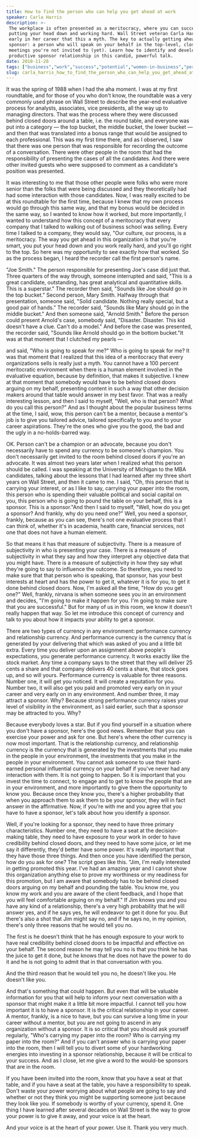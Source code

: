 ```yaml
---
title: How to find the person who can help you get ahead at work
speaker: Carla Harris
description: >-
 The workplace is often presented as a meritocracy, where you can succeed by
 putting your head down and working hard. Wall Street veteran Carla Harris learned
 early in her career that this a myth. The key to actually getting ahead? Get a
 sponsor: a person who will speak on your behalf in the top-level, closed-door
 meetings you're not invited to (yet). Learn how to identify and develop a
 productive sponsor relationship in this candid, powerful talk.
date: 2018-11-28
tags: ["business","work","success","potential","women-in-business","personal-growth","leadership","entrepreneur","goalsetting"]
slug: carla_harris_how_to_find_the_person_who_can_help_you_get_ahead_at_work
---
```


It was the spring of 1988 when I had the aha moment. I was at my first roundtable, and for
those of you who don't know, the roundtable was a very commonly used phrase on Wall Street
to describe the year-end evaluative process for analysts, associates, vice presidents, all
the way up to managing directors. That was the process where they were discussed behind
closed doors around a table, i.e. the round table, and everyone was put into a category —
the top bucket, the middle bucket, the lower bucket — and then that was translated into a
bonus range that would be assigned to each professional. This was my first time there, and
as I observed, I saw that there was one person that was responsible for recording the
outcome of a conversation. There were other people in the room that had the responsibility
of presenting the cases of all the candidates. And there were other invited guests who
were supposed to comment as a candidate's position was presented.

It was interesting to me that those other people were folks who were more senior than the
folks that were being discussed and they theoretically had had some interaction with those
candidates. Now, I was really excited to be at this roundtable for the first time, because
I knew that my own process would go through this same way, and that my bonus would be
decided in the same way, so I wanted to know how it worked, but more importantly, I wanted
to understand how this concept of a meritocracy that every company that I talked to
walking out of business school was selling. Every time I talked to a company, they would
say, "Our culture, our process, is a meritocracy. The way you get ahead in this
organization is that you're smart, you put your head down and you work really hard, and
you'll go right to the top. So here was my opportunity to see exactly how that worked. So
as the process began, I heard the recorder call the first person's name.

"Joe Smith." The person responsible for presenting Joe's case did just that. Three
quarters of the way through, someone interrupted and said, "This is a great candidate,
outstanding, has great analytical and quantitative skills. This is a superstar." The
recorder then said, "Sounds like Joe should go in the top bucket." Second person, Mary
Smith. Halfway through that presentation, someone said, "Solid candidate. Nothing really
special, but a good pair of hands." The recorder said, "Sounds like Mary should go in the
middle bucket." And then someone said, "Arnold Smith." Before the person could present
Arnold's case, somebody said, "Disaster. Disaster. This kid doesn't have a clue. Can't do
a model." And before the case was presented, the recorder said, "Sounds like Arnold should
go in the bottom bucket."It was at that moment that I clutched my pearls
—

and said, "Who is going to speak for me?" Who is going to speak for me? It was that moment
that I realized that this idea of a meritocracy that every organizations sells is really
just a myth. You cannot have a 100 percent meritocratic environment when there is a human
element involved in the evaluative equation, because by definition, that makes it
subjective. I knew at that moment that somebody would have to be behind closed doors
arguing on my behalf, presenting content in such a way that other decision makers around
that table would answer in my best favor. That was a really interesting lesson, and then I
said to myself, "Well, who is that person? What do you call this person?" And as I thought
about the popular business terms at the time, I said, wow, this person can't be a mentor,
because a mentor's job is to give you tailored advice, tailored specifically to you and to
your career aspirations. They're the ones who give you the good, the bad and the ugly in a
no-holds-barred way.

OK. Person can't be a champion or an advocate, because you don't necessarily have to spend
any currency to be someone's champion. You don't necessarily get invited to the room
behind closed doors if you're an advocate. It was almost two years later when I realized
what this person should be called. I was speaking at the University of Michigan to the MBA
candidates, talking about the lessons that I had learned after my three short years on
Wall Street, and then it came to me. I said, "Oh, this person that is carrying your
interest, or as I like to say, carrying your paper into the room, this person who is
spending their valuable political and social capital on you, this person who is going to
pound the table on your behalf, this is a sponsor. This is a sponsor."And then I said to
myself, "Well, how do you get a sponsor? And frankly, why do you need one?" Well, you need
a sponsor, frankly, because as you can see, there's not one evaluative process that I can
think of, whether it's in academia, health care, financial services, not one that does not
have a human element.

So that means it has that measure of subjectivity. There is a measure of subjectivity in
who is presenting your case. There is a measure of subjectivity in what they say and how
they interpret any objective data that you might have. There is a measure of subjectivity
in how they say what they're going to say to influence the outcome. So therefore, you need
to make sure that that person who is speaking, that sponsor, has your best interests at
heart and has the power to get it, whatever it is for you, to get it done behind closed
doors. Now, I'm asked all the time, "How do you get one?" Well, frankly, nirvana is when
someone sees you in an environment and decides, "I'm going to make it happen for you. I'm
going to make sure that you are successful." But for many of us in this room, we know it
doesn't really happen that way. So let me introduce this concept of currency and talk to
you about how it impacts your ability to get a sponsor.

There are two types of currency in any environment: performance currency and relationship
currency. And performance currency is the currency that is generated by your delivering
that which was asked of you and a little bit extra. Every time you deliver upon an
assignment above people's expectations, you generate performance currency. It works
exactly like the stock market. Any time a company says to the street that they will
deliver 25 cents a share and that company delivers 40 cents a share, that stock goes up,
and so will yours. Performance currency is valuable for three reasons. Number one, it will
get you noticed. It will create a reputation for you. Number two, it will also get you
paid and promoted very early on in your career and very early on in any environment. And
number three, it may attract a sponsor. Why? Because strong performance currency raises
your level of visibility in the environment, as I said earlier, such that a sponsor may be
attracted to you. Why?

Because everybody loves a star. But if you find yourself in a situation where you don't
have a sponsor, here's the good news. Remember that you can exercise your power and ask
for one. But here's where the other currency is now most important. That is the
relationship currency, and relationship currency is the currency that is generated by the
investments that you make in the people in your environment, the investments that you make
in the people in your environment. You cannot ask someone to use their hard-earned
personal influential currency on your behalf if you've never had any interaction with
them. It is not going to happen. So it is important that you invest the time to connect,
to engage and to get to know the people that are in your environment, and more importantly
to give them the opportunity to know you. Because once they know you, there's a higher
probability that when you approach them to ask them to be your sponsor, they will in fact
answer in the affirmative. Now, if you're with me and you agree that you have to have a
sponsor, let's talk about how you identify a sponsor.

Well, if you're looking for a sponsor, they need to have three primary characteristics.
Number one, they need to have a seat at the decision-making table, they need to have
exposure to your work in order to have credibility behind closed doors, and they need to
have some juice, or let me say it differently, they'd better have some power. It's really
important that they have those three things. And then once you have identified the person,
how do you ask for one? The script goes like this. "Jim, I'm really interested in getting
promoted this year. I've had an amazing year and I cannot show this organization anything
else to prove my worthiness or my readiness for this promotion, but I am aware that
somebody has to be behind closed doors arguing on my behalf and pounding the table. You
know me, you know my work and you are aware of the client feedback, and I hope that you
will feel comfortable arguing on my behalf." If Jim knows you and you have any kind of a
relationship, there's a very high probability that he will answer yes, and if he says yes,
he will endeavor to get it done for you. But there's also a shot that Jim might say no, and
if he says no, in my opinion, there's only three reasons that he would tell you
no.

The first is he doesn't think that he has enough exposure to your work to have real
credibility behind closed doors to be impactful and effective on your behalf. The second
reason he may tell you no is that you think he has the juice to get it done, but he knows
that he does not have the power to do it and he is not going to admit that in that
conversation with you.

And the third reason that he would tell you no, he doesn't like you. He doesn't like
you.

And that's something that could happen. But even that will be valuable information for you
that will help to inform your next conversation with a sponsor that might make it a little
bit more impactful. I cannot tell you how important it is to have a sponsor. It is the
critical relationship in your career. A mentor, frankly, is a nice to have, but you can
survive a long time in your career without a mentor, but you are not going to ascend in
any organization without a sponsor. It is so critical that you should ask yourself
regularly, "Who's carrying my paper into the room? Who is carrying my paper into the
room?" And if you can't answer who is carrying your paper into the room, then I will tell
you to divert some of your hardworking energies into investing in a sponsor relationship,
because it will be critical to your success. And as I close, let me give a word to the
would-be sponsors that are in the room.

If you have been invited into the room, know that you have a seat at that table, and if
you have a seat at the table, you have a responsibility to speak. Don't waste your power
worrying about what people are going to say and whether or not they think you might be
supporting someone just because they look like you. If somebody is worthy of your
currency, spend it. One thing I have learned after several decades on Wall Street is the
way to grow your power is to give it away, and your voice is at the heart.

And your voice is at the heart of your power. Use it. Thank you very much.

<!--
ad_duration=3.33
comment_count=54
event="TEDWomen 2018"
external_start_time=0
has_talk_citation=0
intro_duration=11.82
is_subtitle_required="False"
is_talk_featured="True"
language="en"
language_swap="False"
native_language="en"
number_of_related_talks=6
number_of_speakers=1
number_of_subtitled_videos=18
number_of_tags=9
number_of_talk_download_languages=18
number_of_talk_more_resources=2
number_of_talk_recommendations=1
number_of_talks_take_actions=0
post_ad_duration=0.83
published_timestamp="2018-12-13 15:55:31"
recording_date="2018-11-28"
speaker_description="Business executive, author"
speaker_is_published=1
speaker_name="Carla Harris"
talk_name="How to find the person who can help you get ahead at work"
talk_recommendations_blurb="More resources curated by Carla Harris"
talks_tags=["business","work","success","potential","women-in-business","personal-growth","leadership","entrepreneur","goalsetting"]
talks_take_action=[]
url_audio="https://download.ted.com/talks/CarlaHarris_2018W.mp3?apikey=acme-roadrunner"
url_photo_speaker="https://pe.tedcdn.com/images/ted/113ebc683d0532426b537493055d620dbb9b599c_254x191.jpg"
url_photo_talk="https://s3.amazonaws.com/talkstar-photos/uploads/90354933-011a-4692-ab14-5326c7b40bfe/CarlaHarris_2018W-embed.jpg"
url_webpage="https://www.ted.com/talks/carla_harris_how_to_find_the_person_who_can_help_you_get_ahead_at_work"
video_type_name="TED Stage Talk"
-->